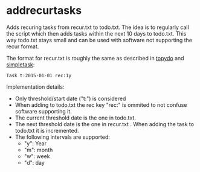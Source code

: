 
addrecurtasks
=============

Adds recuring tasks from recur.txt to todo.txt. The idea is to regularly call
the script which then adds tasks within the next 10 days to todo.txt. This way
todo.txt stays small and can be used with software not supporting the recur
format.

The format for recur.txt is roughly the same as described in
[topydo](https://github.com/bram85/topydo/wiki/Recurrence) and
[simpletask](https://github.com/mpcjanssen/simpletask-android/blob/master/src/main/assets/index.en.md#extensions):

    Task t:2015-01-01 rec:1y


Implementation details:

* Only threshold/start date ("t:") is considered
* When adding to todo.txt the rec key "rec:" is ommited to not confuse
  software supporting it.
* The current threshold date is the one in todo.txt.
* The next threshold date is the one in recur.txt . When adding
  the task to todo.txt it is incremented.
* The following intervals are supported:
    * "y": Year
    * "m": month
    * "w": week
    * "d": day
